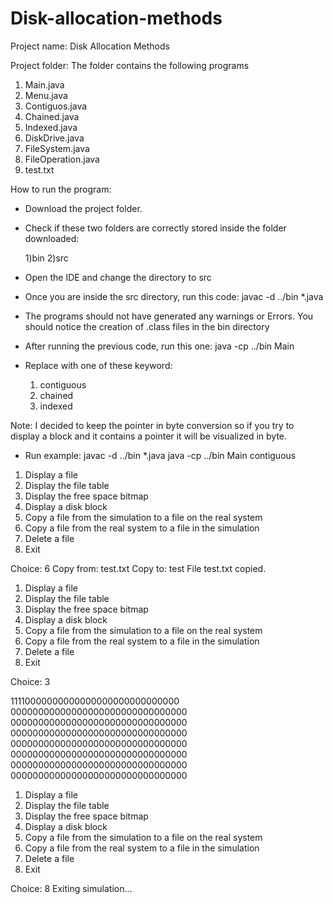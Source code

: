 # Disk-allocation-methods

Project name: Disk Allocation Methods

Project folder: The folder contains the following programs

1) Main.java
2) Menu.java
3) Contiguos.java
4) Chained.java
5) Indexed.java
6) DiskDrive.java
7) FileSystem.java
8) FileOperation.java
9) test.txt

How to run the program:

- Download the project folder.
- Check if these two folders are correctly stored inside the folder downloaded:

    1)bin
    2)src

- Open the IDE and change the directory to src
- Once you are inside the src directory, run this code: javac -d ../bin *.java
- The programs should not have generated any warnings or Errors. You should notice the creation of .class files in the bin directory
- After running the previous code, run this one: java -cp ../bin Main <method>
- Replace <method> with one of these keyword:

    1) contiguous
    2) chained
    3) indexed

Note:
I decided to keep the pointer in byte conversion so if you try to display a block and it contains a pointer it will be visualized in byte.

- Run example:
javac -d ../bin *.java
java -cp ../bin Main contiguous


1) Display a file
2) Display the file table
3) Display the free space bitmap
4) Display a disk block
5) Copy a file from the simulation to a file on the real system
6) Copy a file from the real system to a file in the simulation
7) Delete a file
8) Exit

Choice: 6
Copy from: test.txt
Copy to: test
File test.txt copied.

1) Display a file
2) Display the file table
3) Display the free space bitmap
4) Display a disk block
5) Copy a file from the simulation to a file on the real system
6) Copy a file from the real system to a file in the simulation
7) Delete a file
8) Exit

Choice: 3

11110000000000000000000000000000\
00000000000000000000000000000000\
00000000000000000000000000000000\
00000000000000000000000000000000\
00000000000000000000000000000000\
00000000000000000000000000000000\
00000000000000000000000000000000\
00000000000000000000000000000000

1) Display a file
2) Display the file table
3) Display the free space bitmap
4) Display a disk block
5) Copy a file from the simulation to a file on the real system
6) Copy a file from the real system to a file in the simulation
7) Delete a file
8) Exit

Choice: 8
Exiting simulation...
